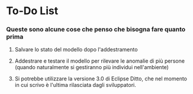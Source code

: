 # To-Do List
###  Queste sono alcune cose che penso che bisogna fare quanto prima
1. Salvare lo stato del modello dopo l'addestramento

2. Addestrare e testare il modello per rilevare le anomalie di più persone (quando naturalmente si gestiranno più individui nell'ambiente)

3. Si potrebbe utilizzare la versione 3.0 di Eclipse Ditto, che nel momento in cui scrivo è l'ultima rilasciata dagli sviluppatori.
